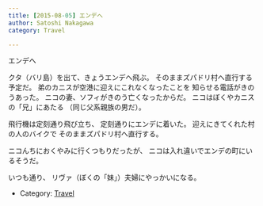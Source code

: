 ```yaml
---
title: [2015-08-05] エンデへ
author: Satoshi Nakagawa
category: Travel

---
```


エンデへ

 クタ（バリ島）を出て、きょうエンデへ飛ぶ。
そのままズパドリ村へ直行する予定だ。
弟のカニスが空港に迎えにこれなくなったことを
知らせる電話がきのうあった。
ニコの妻、ソフィがきのう亡くなったからだ。
ニコはぼくやカニスの「兄」にあたる
（同じ父系親族の男だ）。

 飛行機は定刻通り飛び立ち、
定刻通りにエンデに着いた。
迎えにきてくれた村の人のバイクで
そのままズパドリ村へ直行する。

 ニコんちにおくやみに行くつもりだったが、
ニコは入れ違いでエンデの町にいるそうだ。

 いつも通り、
リヴァ（ぼくの「妹」）夫婦にやっかいになる。

- Category: [Travel](https://merapano.github.io/categories.html#Travel)

